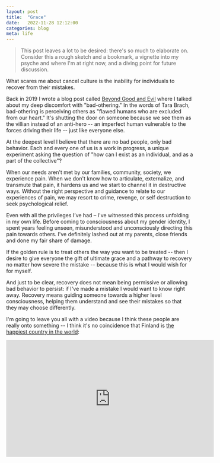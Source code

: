 ```yaml
---
layout: post
title:  "Grace"
date:   2022-11-28 12:12:00
categories: blog
meta: life
---
```


> This post leaves a lot to be desired: there's so much to elaborate on. Consider this a rough sketch and a bookmark, a vignette into my psyche and where I'm at right now, and a diving point for future discussion.  

What scares me about cancel culture is the inability for individuals to recover from their mistakes.

Back in 2019 I wrote a blog post called [Beyond Good and Evil](https://zanny.net/blog/2019/07/15/beyond-good-and-evil.html) where I talked about my deep discomfort with "bad-othering." In the words of Tara Brach, bad-othering is perceiving others as "flawed humans who are excluded from our heart." It's shutting the door on someone because we see them as the villian instead of an anti-hero -- an imperfect human vulnerable to the forces driving their life -- just like everyone else.

At the deepest level I believe that there are no bad people, only bad behavior. Each and every one of us is a work in progress, a unique experiment asking the question of "how can I exist as an individual, and as a part of the collective"?

When our needs aren't met by our families, community, society, we experience pain. When we don't know how to articulate, externalize, and transmute that pain, it hardens us and we start to channel it in destructive ways. Without the right perspective and guidance to relate to our experiences of pain, we may resort to crime, revenge, or self destruction to seek psychological relief.

Even with all the privileges I’ve had – I've witnessed this process unfolding in my own life. Before coming to consciousness about my gender identity, I spent years feeling unseen, misunderstood and unconsciously directing this pain towards others. I've definitely lashed out at my parents, close friends and done my fair share of damage.

If the golden rule is to treat others the way you want to be treated -- then I desire to give everyone the gift of ultimate grace and a pathway to recovery no matter how severe the mistake -- because this is what I would wish for for myself.

And just to be clear, recovery does not mean being permissive or allowing bad behavior to persist: if I've made a mistake I would want to know right away. Recovery means guiding someone towards a higher level consciousness, helping them understand and see their mistakes so that they may choose differently.

I'm going to leave you all with a video because I think these people are really onto something -- I think it's no coincidence that Finland is [the happiest country in the world](https://www.theguardian.com/world/2022/mar/19/finland-named-worlds-happiest-country-for-fifth-year-running):

<iframe width="560" height="315" src="https://www.youtube.com/embed/l554kV12Wuo" title="YouTube video player" frameborder="0" allow="accelerometer; autoplay; clipboard-write; encrypted-media; gyroscope; picture-in-picture" allowfullscreen></iframe>
